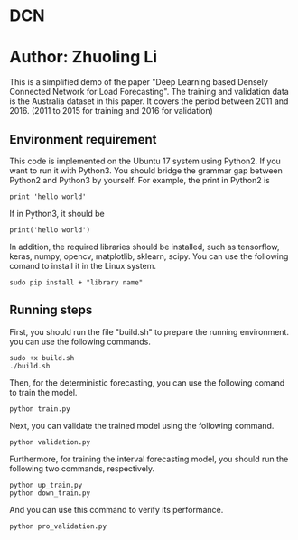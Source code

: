 # DCN 
# Author: Zhuoling Li
This is a simplified demo of the paper "Deep Learning based Densely Connected  Network for Load Forecasting". The training and validation data is the Australia dataset in this paper. It covers the period between 2011 and 2016. (2011 to 2015 for training and 2016 for validation)

## Environment requirement
This code is implemented on the Ubuntu 17 system using Python2. If you want to run it with Python3. You should bridge the grammar gap between Python2 and Python3 by yourself. For example, the print in Python2 is
```
print 'hello world'
```
If in Python3, it should be
```
print('hello world')
```
In addition, the required libraries should be installed, such as tensorflow, keras, numpy, opencv, matplotlib, sklearn, scipy. You can use the following comand to install it in the Linux system.
```
sudo pip install + "library name"
```
## Running steps
First, you should run the file "build.sh" to prepare the running environment. you can use the following commands.
```
sudo +x build.sh
./build.sh
```
Then, for the deterministic forecasting, you can use the following comand to train the model.
```
python train.py
```
Next, you can validate the trained model using the following command.
```
python validation.py
```
Furthermore, for training the interval forecasting model, you should run the following two commands, respectively.
```
python up_train.py
python down_train.py
```
And you can use this command to verify its performance.
```
python pro_validation.py
```

